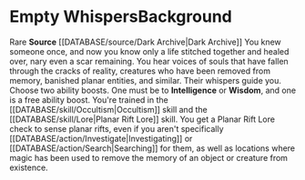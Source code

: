 ﻿---
ability:
- Intelligence
- Wisdom
ability_boost:
- Intelligence
- Wisdom
feat: null
id: '325'
name: Empty Whispers
prerequisite: null
rarity: Rare
rus_type_level: null
skill:
- '[[DATABASE/skill/Occultism|Occultism]]'
- Planar Rift [[DATABASE/skill/Lore|Lore]]
source: '[[DATABASE/source/Dark Archive|Dark Archive]]'
subcategory: general
trait:
- '[[DATABASE/trait/Rare|Rare]]'
type: Background

---
# Empty Whispers<span class="item-type">Background</span>

<span class="trait-rare item-trait">Rare</span>
**Source** [[DATABASE/source/Dark Archive|Dark Archive]]
You knew someone once, and now you know only a life stitched together and healed over, nary even a scar remaining. You hear voices of souls that have fallen through the cracks of reality, creatures who have been removed from memory, banished planar entities, and similar. Their whispers guide you.
 Choose two ability boosts. One must be to **Intelligence** or **Wisdom**, and one is a free ability boost.
 You're trained in the [[DATABASE/skill/Occultism|Occultism]] skill and the [[DATABASE/skill/Lore|Planar Rift Lore]] skill. You get a Planar Rift Lore check to sense planar rifts, even if you aren't specifically [[DATABASE/action/Investigate|Investigating]] or [[DATABASE/action/Search|Searching]] for them, as well as locations where magic has been used to remove the memory of an object or creature from existence.